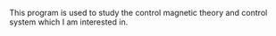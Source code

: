 This program is used to study the control magnetic theory and control system which I am interested in.

